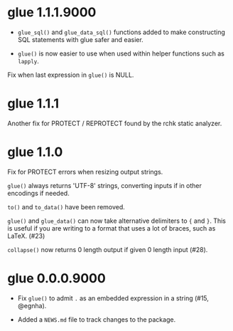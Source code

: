 # glue 1.1.1.9000

* `glue_sql()` and `glue_data_sql()` functions added to make constructing SQL
  statements with glue safer and easier.

* `glue()` is now easier to use when used within helper functions such as
  `lapply`.

Fix when last expression in `glue()` is NULL.

# glue 1.1.1

Another fix for PROTECT / REPROTECT found by the rchk static analyzer.

# glue 1.1.0

Fix for PROTECT errors when resizing output strings.

`glue()` always returns 'UTF-8' strings, converting inputs if in other
encodings if needed.

`to()` and `to_data()` have been removed.

`glue()` and `glue_data()` can now take alternative delimiters to `{` and `}`.
This is useful if you are writing to a format that uses a lot of braces, such
as LaTeX. (#23)

`collapse()` now returns 0 length output if given 0 length input (#28).

# glue 0.0.0.9000

* Fix `glue()` to admit `.` as an embedded expression in a string (#15, @egnha).

* Added a `NEWS.md` file to track changes to the package.
